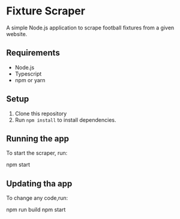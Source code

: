 # Fixture Scraper

A simple Node.js application to scrape football fixtures from a given website.

## Requirements

- Node.js
- Typescript
- npm or yarn

## Setup

1. Clone this repository
2. Run `npm install` to install dependencies.

## Running the app

To start the scraper, run:

npm start

## Updating tha app

To change any code,run:

npm run build
npm start
